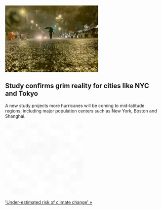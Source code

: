 
![Study confirms grim reality for cities like NYC and Tokyo](./20220103235836.png)
## Study confirms grim reality for cities like NYC and Tokyo

A new study projects more hurricanes will be coming to mid-latitude regions, including major population centers such as New York, Boston and Shanghai.

![pic](../square_bg.png)

['Under-estimated risk of climate change' »](https://www.yahoo.com/news/climate-change-will-bring-more-hurricanes-to-new-york-other-mid-latitude-cities-study-finds-184919327.html)
